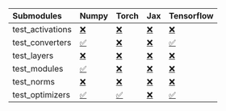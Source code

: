 | Submodules       | Numpy                                                                                                                           | Torch                                                                                                                           | Jax                                                                                                                             | Tensorflow                                                                                                                      |
|:-----------------|:--------------------------------------------------------------------------------------------------------------------------------|:--------------------------------------------------------------------------------------------------------------------------------|:--------------------------------------------------------------------------------------------------------------------------------|:--------------------------------------------------------------------------------------------------------------------------------|
| test_activations | <a href="https://github.com/unifyai/ivy/runs/7960540647?check_suite_focus=true" rel="noopener noreferrer" target="_blank">❌</a> | <a href="https://github.com/unifyai/ivy/runs/7960541409?check_suite_focus=true" rel="noopener noreferrer" target="_blank">❌</a> | <a href="https://github.com/unifyai/ivy/runs/7960542310?check_suite_focus=true" rel="noopener noreferrer" target="_blank">❌</a> | <a href="https://github.com/unifyai/ivy/runs/7960543195?check_suite_focus=true" rel="noopener noreferrer" target="_blank">❌</a> |
| test_converters  | <a href="https://github.com/unifyai/ivy/runs/7960540747?check_suite_focus=true" rel="noopener noreferrer" target="_blank">✅</a> | <a href="https://github.com/unifyai/ivy/runs/7960541535?check_suite_focus=true" rel="noopener noreferrer" target="_blank">❌</a> | <a href="https://github.com/unifyai/ivy/runs/7960542435?check_suite_focus=true" rel="noopener noreferrer" target="_blank">❌</a> | <a href="https://github.com/unifyai/ivy/runs/7960543297?check_suite_focus=true" rel="noopener noreferrer" target="_blank">✅</a> |
| test_layers      | <a href="https://github.com/unifyai/ivy/runs/7960540836?check_suite_focus=true" rel="noopener noreferrer" target="_blank">❌</a> | <a href="https://github.com/unifyai/ivy/runs/7960541734?check_suite_focus=true" rel="noopener noreferrer" target="_blank">❌</a> | <a href="https://github.com/unifyai/ivy/runs/7960542576?check_suite_focus=true" rel="noopener noreferrer" target="_blank">❌</a> | <a href="https://github.com/unifyai/ivy/runs/7960543416?check_suite_focus=true" rel="noopener noreferrer" target="_blank">❌</a> |
| test_modules     | <a href="https://github.com/unifyai/ivy/runs/7960540989?check_suite_focus=true" rel="noopener noreferrer" target="_blank">✅</a> | <a href="https://github.com/unifyai/ivy/runs/7960541842?check_suite_focus=true" rel="noopener noreferrer" target="_blank">❌</a> | <a href="https://github.com/unifyai/ivy/runs/7960542738?check_suite_focus=true" rel="noopener noreferrer" target="_blank">❌</a> | <a href="https://github.com/unifyai/ivy/runs/7960543495?check_suite_focus=true" rel="noopener noreferrer" target="_blank">❌</a> |
| test_norms       | <a href="https://github.com/unifyai/ivy/runs/7960541121?check_suite_focus=true" rel="noopener noreferrer" target="_blank">❌</a> | <a href="https://github.com/unifyai/ivy/runs/7960542033?check_suite_focus=true" rel="noopener noreferrer" target="_blank">❌</a> | <a href="https://github.com/unifyai/ivy/runs/7960542918?check_suite_focus=true" rel="noopener noreferrer" target="_blank">❌</a> | <a href="https://github.com/unifyai/ivy/runs/7960543608?check_suite_focus=true" rel="noopener noreferrer" target="_blank">❌</a> |
| test_optimizers  | <a href="https://github.com/unifyai/ivy/runs/7960541259?check_suite_focus=true" rel="noopener noreferrer" target="_blank">✅</a> | <a href="https://github.com/unifyai/ivy/runs/7960542185?check_suite_focus=true" rel="noopener noreferrer" target="_blank">✅</a> | <a href="https://github.com/unifyai/ivy/runs/7960543093?check_suite_focus=true" rel="noopener noreferrer" target="_blank">❌</a> | <a href="https://github.com/unifyai/ivy/runs/7960543817?check_suite_focus=true" rel="noopener noreferrer" target="_blank">✅</a> |